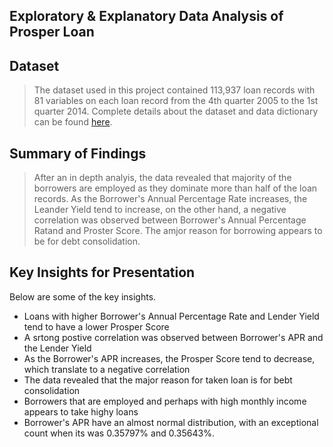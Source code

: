 ## Exploratory & Explanatory Data Analysis of Prosper Loan

## Dataset

> The dataset used in this project contained 113,937 loan records  with 81 variables on each loan record from the 4th quarter 2005 to the 1st quarter 2014. Complete details about the dataset and  data dictionary can be found [here](https://docs.google.com/spreadsheets/d/1gDyi_L4UvIrLTEC6Wri5nbaMmkGmLQBk-Yx3z0XDEtI/edit#gid=0).
## Summary of Findings

> After an in depth analyis, the data revealed that majority of the borrowers are employed as they dominate more than half of the loan records. As the Borrower's Annual Percentage Rate increases, the Leander Yield tend to increase, on the other hand, a negative correlation was observed between Borrower's Annual Percentage Ratand and Proster Score. The amjor reason for borrowing appears to be for debt consolidation.


## Key Insights for Presentation
Below are some of the key insights.
* Loans with higher Borrower's Annual Percentage Rate and Lender Yield tend to have a lower Prosper Score
* A srtong postive correlation was observed between Borrower's APR and the Lender Yield
* As the Borrower's APR increases, the Prosper Score tend to decrease, which translate to a negative correlation
* The data revealed that the major reason for taken loan is for bebt consolidation 
* Borrowers that are employed and perhaps with high monthly income appears to take highy loans
* Borrower's APR have an almost normal distribution, with an exceptional count when its was 0.35797% and 0.35643%.
